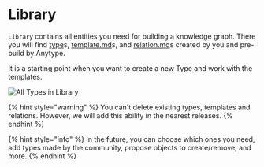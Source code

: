 # Library

`Library` contains all entities you need for building a knowledge graph. There you will find [type](type/ "mention")s, [template.md](type/template.md "mention")s, and [relation.md](relation.md "mention")s created by you and pre-build by Anytype.

It is a starting point when you want to create a new Type and work with the templates.

![All Types in Library](<../.gitbook/assets/CleanShot 2021-09-09 at 14.25.08 (1).gif>)

{% hint style="warning" %}
You can't delete existing types, templates and relations. However, we will add this ability in the nearest releases.
{% endhint %}

{% hint style="info" %}
In the future, you can choose which ones you need, add types made by the community, propose objects to create/remove, and more.
{% endhint %}

